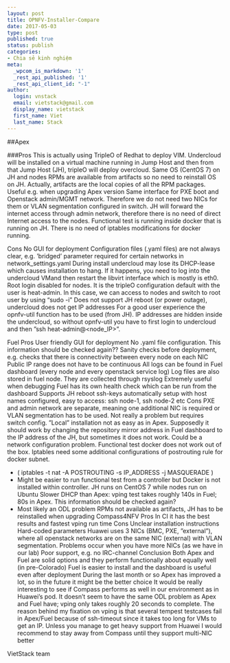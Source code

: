 ```yaml
---
layout: post
title: OPNFV-Installer-Compare
date: 2017-05-03
type: post
published: true
status: publish
categories:
- Chia sẻ kinh nghiệm
meta:
  _wpcom_is_markdown: '1'
  _rest_api_published: '1'
  _rest_api_client_id: "-1"
author:
  login: vnstack
  email: vietstack@gmail.com
  display_name: vietstack
  first_name: Viet
  last_name: Stack
---
```


##Apex

###Pros
This is actually using TripleO of Redhat to deploy VIM. Undercloud will be installed on a virtual machine running in Jump Host and then from that Jump Host (JH), tripleO will deploy overcloud.
Same OS (CentOS 7) on JH and nodes
RPMs are available from artifacts so no need to reinstall OS on JH. Actually, artifacts are the local copies of all the RPM packages.
Useful e.g. when upgrading Apex version
Same interface for PXE boot and Openstack admin/MGMT network. Therefore we do not need two NICs for them or VLAN segmentation configured in switch.
JH will forward the internet access through admin network, therefore there is no need of direct Internet access to the nodes.
Functional test is running inside docker that is running on JH. There is no need of iptables modifications for docker running.

Cons
No GUI for deployment
Configuration files (.yaml files) are not always clear, e.g. ’bridged’ parameter required for certain networks in network_settings.yaml
During install undercloud may lose its DHCP-lease which causes installation to hang. If it happens, you need to log into the undercloud VMand then restart the libvirt interface which is mostly is eth0.
Root login disabled for nodes. It is the tripleO configuration default with the user is heat-admin. In this case, we can access to nodes and switch to root user by using “sudo -i”
Does not support JH reboot (or power outage), undercloud does not get IP addresses
For a good user experience the opnfv-util function has to be used (from JH). IP addresses are hidden inside the undercloud, so without opnfv-util you have to first login to undercloud and then ”ssh heat-admin@<node_IP>”.

Fuel
Pros
User friendly GUI for deployment
No .yaml file configuration. This information should be checked again??
Sanity checks before deployment, e.g. checks that there is connectivity between every node on each NIC
Public IP range does not have to be continuous
All logs can be found in Fuel dashboard (every node and every openstack service log)
Log files are also stored in fuel node. They are collected through rsyslog 
Extremely useful when debugging
Fuel has its own health check which can be run from the dashboard
Supports JH reboot
ssh-keys automatically setup with host names configured, easy to access: ssh node-1, ssh node-2 etc
Cons
PXE and admin network are separate, meaning one additional NIC is required or VLAN segmentation has to be used. Not really a problem but requires switch config.
”Local” installation not as easy as in Apex. Supposedly it should work by changing the repository mirror address in Fuel dashboard to the IP address of the JH, but sometimes it does not work. Could be a network configuration problem.
Functional test docker does not work out of the box. Iptables need some additional configurations of postrouting rule for docker subnet.
- ( iptables -t nat -A POSTROUTING -s IP_ADDRESS -j MASQUERADE )
- Might be easier to run functional test from a controller but Docker is not installed within controller.
JH runs on CentOS 7 while nodes run on Ubuntu
Slower DHCP than Apex: vping test takes roughly 140s in Fuel; 80s in Apex. This information should be checked again?
- Most likely an ODL problem
RPMs not available as artifacts, JH has to be reinstalled when upgrading
Compass4NFV
Pros
In CI it has the best results and fastest vping run time
Cons
Unclear installation instructions
Hard-coded parameters
Huawei uses 3 NICs (BMC, PXE, ”external”), where all openstack networks are on the same NIC (external) with VLAN segmentation. Problems occur when you have more NICs (as we have in our lab)
Poor support, e.g. no IRC-channel
Conclusion
Both Apex and Fuel are solid options and they perform functionally about equally well (in pre-Colorado)
Fuel is easier to install and the dashboard is useful even after deployment
During the last month or so Apex has improved a lot, so in the future it might be the better choice
It would be really interesting to see if Compass performs as well in our environment as in Huawei’s pod. It doesn’t seem to have the same ODL problem as Apex and Fuel have; vping only takes roughly 20 seconds to complete. The reason behind my fixation on vping is that several tempest testcases fail in Apex/Fuel because of ssh-timeout since it takes too long for VMs to get an IP.
Unless you manage to get heavy support from Huawei I would recommend to stay away from Compass until they support multi-NIC better

VietStack team
